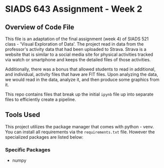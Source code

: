 # SIADS 643 Assignment - Week 2
## Overview of Code File
This file is an adaptation of the final assignment (week 4) of SIADS 521 class - 'Visual Exploration of Data'. The project read in data from the professor's activity data that had been uploaded to Strava. Strava is a website that is similar to a social media site for physical activities tracked via watch or smartphone and keeps the detailed files of those activities.

Additionally, there was a bonus that allowed students to read in additional, and individual, activity files that have are FIT files. Upon analyzing the data, we would read in the data, analyze it, and then produce some graphics from it.

This repo contains files that break up the initial `ipynb` file up into separate files to efficiently create a pipeline.

## Tools Used

This project utilizes the package manager that comes with python - venv. You can install all requirements via the `requirements.txt` file. However the specialized packages are listed below:

### Specific Packages
- numpy


